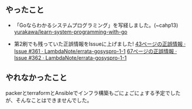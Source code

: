 ## やったこと
- 「Goならわかるシステムプログラミング」を写経しました。(~cahp13)
[yurakawa/learn-system-programming-with-go](https://github.com/yurakawa/learn-system-programming-with-go)

- 第2刷でも残っていた正誤情報をIssueに上げました!
[43ページの正誤情報 · Issue #361 · LambdaNote/errata-gosyspro-1-1](https://github.com/LambdaNote/errata-gosyspro-1-1/issues/361)
[67ページの正誤情報 · Issue #362 · LambdaNote/errata-gosyspro-1-1](https://github.com/LambdaNote/errata-gosyspro-1-1/issues/362)

## やれなかったこと
packerとterraformとAnsibleでインフラ構築もごにょごにょする予定でしたが、そんなことはできませんでした。
